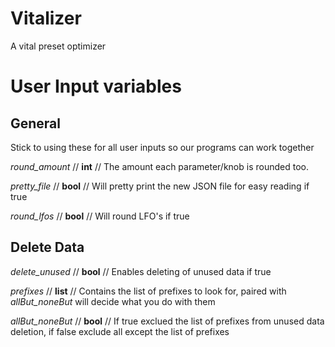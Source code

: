 # Vitalizer

A vital preset optimizer

# User Input variables

## General

Stick to using these for all user inputs so our programs can work together

_round_amount_ // __int__ // The amount each parameter/knob is rounded too.

_pretty_file_ // __bool__ // Will pretty print the new JSON file for easy reading if true

_round_lfos_ //  __bool__ // Will round LFO's if true

## Delete Data

_delete_unused_ // __bool__ // Enables deleting of unused data if true

_prefixes_ // __list__ // Contains the list of prefixes to look for, paired with _allBut_noneBut_ will decide what you do with them

_allBut_noneBut_ // __bool__ // If true exclued the list of prefixes from unused data deletion, if false exclude all except the list of prefixes
